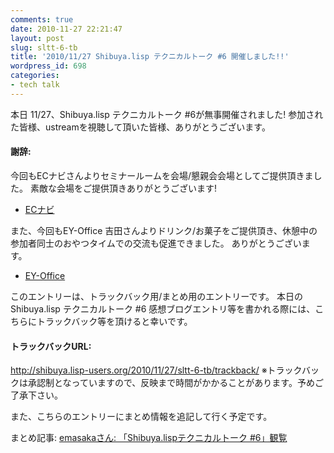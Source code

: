 ```yaml
---
comments: true
date: 2010-11-27 22:21:47
layout: post
slug: sltt-6-tb
title: '2010/11/27 Shibuya.lisp テクニカルトーク #6 開催しました!!'
wordpress_id: 698
categories:
- tech talk
---
```


本日 11/27、Shibuya.lisp テクニカルトーク #6が無事開催されました!
参加された皆様、ustreamを視聴して頂いた皆様、ありがとうございます。


#### 謝辞:


今回もECナビさんよりセミナールームを会場/懇親会会場としてご提供頂きました。
素敵な会場をご提供頂きありがとうございます!
- [ECナビ](http://ecnavi.co.jp/)

また、今回もEY-Office 吉田さんよりドリンク/お菓子をご提供頂き、休憩中の参加者同士のおやつタイムでの交流も促進できました。
ありがとうございます。
- [EY-Office](http://www.ey-office.com/)

このエントリーは、トラックバック用/まとめ用のエントリーです。
本日のShibuya.lisp テクニカルトーク #6 感想ブログエントリ等を書かれる際には、こちらにトラックバック等を頂けると幸いです。


#### トラックバックURL:


http://shibuya.lisp-users.org/2010/11/27/sltt-6-tb/trackback/
※トラックバックは承認制となっていますので、反映まで時間がかかることがあります。予めご了承下さい。

また、こちらのエントリーにまとめ情報を追記して行く予定です。

まとめ記事:
[emasakaさん: 「Shibuya.lispテクニカルトーク #6」観覧](http://emasaka.blog65.fc2.com/blog-entry-842.html)



